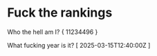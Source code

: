 # Fuck the rankings

Who the hell am I?
{ 11234496 }

What fucking year is it?
[ 2025-03-15T12:40:00Z ]
